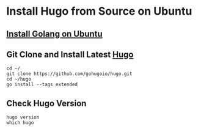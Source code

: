 # Install Hugo from Source on Ubuntu

## [Install Golang on Ubuntu](https://github.com/northbright/Notes/blob/master/Golang/Install/install-golang-on-ubuntu.md)

## Git Clone and Install Latest [Hugo](https://github.com/gohugoio/hugo) 

```
cd ~/
git clone https://github.com/gohugoio/hugo.git
cd ~/hugo
go install --tags extended
```

## Check Hugo Version

```
hugo version
which hugo
```
